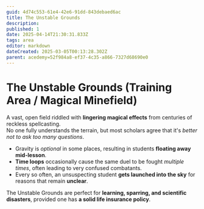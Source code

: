 ```yaml
---
guid: 4d74c553-61e4-42e6-91dd-843debaed6ac
title: The Unstable Grounds
description: 
published: 1
date: 2025-04-14T21:30:31.833Z
tags: area
editor: markdown
dateCreated: 2025-03-05T00:13:28.302Z
parent: acedemy=52f984a8-ef37-4c35-a866-7327d68690e0
---
```


# The Unstable Grounds (Training Area / Magical Minefield)
A vast, open field riddled with **lingering magical effects** from centuries of reckless spellcasting.  
No one fully understands the terrain, but most scholars agree that it's *better not to ask too many questions*.  

- Gravity is *optional* in some places, resulting in students **floating away mid-lesson**.  
- **Time loops** occasionally cause the same duel to be fought *multiple times*, often leading to very confused combatants.  
- Every so often, an unsuspecting student **gets launched into the sky** for reasons that remain **unclear**.  

The Unstable Grounds are perfect for **learning, sparring, and scientific disasters**, provided one has **a solid life insurance policy**.
